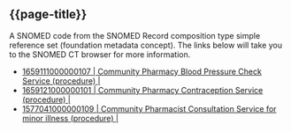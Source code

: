 ## {{page-title}}

A SNOMED code from the SNOMED Record composition type simple reference set (foundation metadata concept).
The links below will take you to the SNOMED CT browser for more information.

- [1659111000000107 | Community Pharmacy Blood Pressure Check Service (procedure) |](https://termbrowser.nhs.uk/?perspective=full&conceptId1=1659111000000107)
- [1659121000000101 | Community Pharmacy Contraception Service (procedure) |](https://termbrowser.nhs.uk/?perspective=full&conceptId1=1659121000000101)
- [1577041000000109 | Community Pharmacist Consultation Service for minor illness (procedure) |](https://termbrowser.nhs.uk/?perspective=full&conceptId1=1577041000000109)
